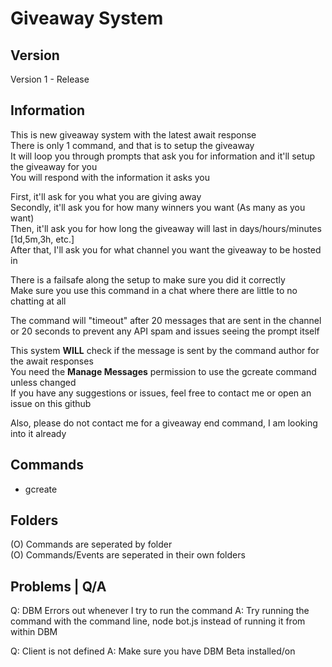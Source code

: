 # Giveaway System

## Version
Version 1 - Release

## Information
This is new giveaway system with the latest await response  
There is only 1 command, and that is to setup the giveaway  
It will loop you through prompts that ask you for information and it'll setup the giveaway for you  
You will respond with the information it asks you  

First, it'll ask for you what you are giving away  
Secondly, it'll ask you for how many winners you want (As many as you want)  
Then, it'll ask you for how long the giveaway will last in days/hours/minutes [1d,5m,3h, etc.]  
After that, I'll ask you for what channel you want the giveaway to be hosted in  

There is a failsafe along the setup to make sure you did it correctly  
Make sure you use this command in a chat where there are little to no chatting at all  

The command will "timeout" after 20 messages that are sent in the channel or 20 seconds to prevent any API spam and issues seeing the prompt itself

This system **WILL** check if the message is sent by the command author for the await responses  
You need the **Manage Messages** permission to use the gcreate command unless changed  
If you have any suggestions or issues, feel free to contact me or open an issue on this github  

Also, please do not contact me for a giveaway end command, I am looking into it already

## Commands
 - gcreate

## Folders
(O) Commands are seperated by folder  
(O) Commands/Events are seperated in their own folders  

## Problems | Q/A

Q: DBM Errors out whenever I try to run the command
A: Try running the command with the command line, node bot.js instead of running it from within DBM

Q: Client is not defined
A: Make sure you have DBM Beta installed/on


